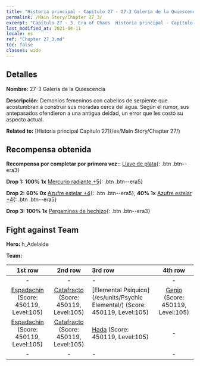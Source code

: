 ```yaml
---
title: "Historia principal - Capítulo 27 - 27-3 Galería de la Quiescencia"
permalink: /Main Story/Chapter 27_3/
excerpt: "Capítulo 27 - 3. Era of Chaos  Historia principal - Capítulo 27_3. 27-3 Galería de la Quiescencia"
last_modified_at: 2021-04-11
locale: es
ref: "Chapter 27_3.md"
toc: false
classes: wide
---
```


## Detalles

 **Nombre:** 27-3 Galería de la Quiescencia

 **Descripción:** Demonios femeninos con cabellos de serpiente que acostumbran a construir sus moradas cerca del agua. Según el rumor, sus antepasados ofendieron a una antigua deidad, un error que les costó su aspecto actual.

 **Related to:** [Historia principal Capítulo 27](/es/Main Story/Chapter 27/)

## Recompensa obtenida

 **Recompensa por completar por primera vez::** [Llave de plata](/es/Items/con_693/){: .btn .btn--era3}

 **Drop 1:** **100% 1x** [Mercurio radiante +5](/es/Items/mat_98/){: .btn .btn--era5}

 **Drop 2:** **60% 0x** [Azufre estelar +4](/es/Items/mat_92/){: .btn .btn--era5}, **40% 1x** [Azufre estelar +4](/es/Items/mat_92/){: .btn .btn--era5}

 **Drop 3:** **100% 1x** [Pergaminos de hechizo](/es/Items/con_694/){: .btn .btn--era3}


## Fight against Team
 **Hero:** h_Adelaide

 **Team:**


  | 1st row | 2nd row | 3rd row | 4th row |
  |:----:|:----:|:----|:----:|
  | - | - | - | - |
  | [Espadachín](/es/units/Swordsman/) (Score: 450119, Level:105)  | [Catafracto](/es/units/Cavalier/) (Score: 450119, Level:105)  | [Elemental Psíquico](/es/units/Psychic Elemental/) (Score: 450119, Level:105)  | [Genio](/es/units/Genie/) (Score: 450119, Level:105)  |
  | [Espadachín](/es/units/Swordsman/) (Score: 450119, Level:105)  | [Catafracto](/es/units/Cavalier/) (Score: 450119, Level:105)  | [Hada](/es/units/Sprite/) (Score: 450119, Level:105)  | - |
  | - | - | - | - |


